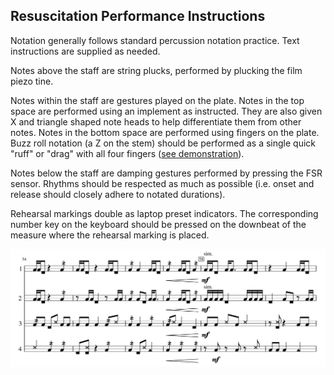 ## Resuscitation Performance Instructions

Notation generally follows standard percussion notation practice. Text instructions are supplied as needed.

Notes above the staff are string plucks, performed by plucking the film piezo tine.

Notes within the staff are gestures played on the plate. Notes in the top space are performed using an implement as instructed. They are also given X and triangle shaped note heads to help differentiate them from other notes. Notes in the bottom space are performed using fingers on the plate. Buzz roll notation (a Z on the stem) should be performed as a single quick "ruff" or "drag" with all four fingers ([see demonstration](https://youtu.be/xBmuuR-gvvQ?t=26)).

Notes below the staff are damping gestures performed by pressing the FSR sensor. Rhythms should be respected as much as possible (i.e. onset and release should closely adhere to notated durations).

Rehearsal markings double as laptop preset indicators. The corresponding number key on the keyboard should be pressed on the downbeat of the measure where the rehearsal marking is placed.

<img src="../images/resuscitation-notation.png" width="800"/>
